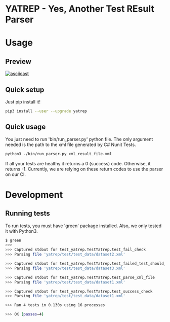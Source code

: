 # YATREP - Yes, Another Test REsult Parser

# Usage

## Preview
[![asciicast](https://asciinema.org/a/zDgV2cAkTvAZOv2mzwrdjPGqe.svg)](https://asciinema.org/a/zDgV2cAkTvAZOv2mzwrdjPGqe)

## Quick setup
Just pip install it!
```sh
pip3 install --user --upgrade yatrep
```

## Quick usage
You just need to run 'bin/run_parser.py' python file.
The only argument needed is the path to the xml file generated
by C# Nunit Tests.

```sh
python3 ./bin/run_parser.py xml_result_file.xml
```
If all your tests are healthy it returns a 0 (success) code.
Otherwise, it returns -1. Currently, we are relying on these
return codes to use the parser on our CI.


# Development

## Running tests
To run tests, you must have 'green' package installed. Also, we only
tested it with Python3.
```sh
$ green
>>>
>>> Captured stdout for test_yatrep.TestYatrep.test_fail_check
>>> Parsing file 'yatrep/test/test_data/dataset2.xml'

>>> Captured stdout for test_yatrep.TestYatrep.test_failed_test_should_be_detected
>>> Parsing file 'yatrep/test/test_data/dataset3.xml'

>>> Captured stdout for test_yatrep.TestYatrep.test_parse_xml_file
>>> Parsing file 'yatrep/test/test_data/dataset1.xml'

>>> Captured stdout for test_yatrep.TestYatrep.test_success_check
>>> Parsing file 'yatrep/test/test_data/dataset1.xml'

>>> Ran 4 tests in 0.130s using 16 processes

>>> OK (passes=4)
```
